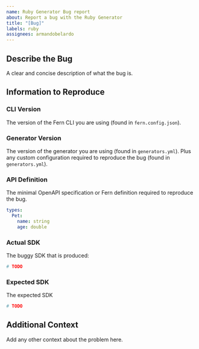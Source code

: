 ```yaml
---
name: Ruby Generator Bug report
about: Report a bug with the Ruby Generator
title: "[Bug]"
labels: ruby
assignees: armandobelardo
---
```


## Describe the Bug

A clear and concise description of what the bug is.

## Information to Reproduce

### CLI Version

The version of the Fern CLI you are
using (found in `fern.config.json`).

### Generator Version

The version of the generator you are using (found in `generators.yml`). Plus any custom configuration required to reproduce the bug (found in `generators.yml`).

### API Definition

The minimal OpenAPI specification or Fern definition required to reproduce the bug.

```yaml
types:
  Pet:
    name: string
    age: double
```

### Actual SDK

The buggy SDK that is produced:

```ruby
# TODO
```

### Expected SDK

The expected SDK

```ruby
# TODO
```

## Additional Context

Add any other context about the problem here.
